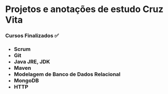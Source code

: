 <h1>Projetos e anotações de estudo Cruz Vita</h1>
  
  <h3>Cursos Finalizados ✅<h3>
  <ul>
    <li>Scrum</li>
    <li>Git</li>
    <li>Java JRE, JDK</li>
    <li>Maven</li>
    <li>Modelagem de Banco de Dados Relacional</li>
    <li>MongoDB</li>
    <li>HTTP</li>
  </ul>
